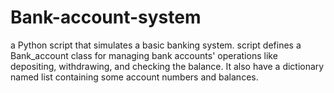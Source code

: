 # Bank-account-system
a Python script that simulates a basic banking system. script defines a Bank_account class for managing bank accounts' operations like depositing, withdrawing, and checking the balance. It also have a dictionary named list containing some account numbers and balances.
